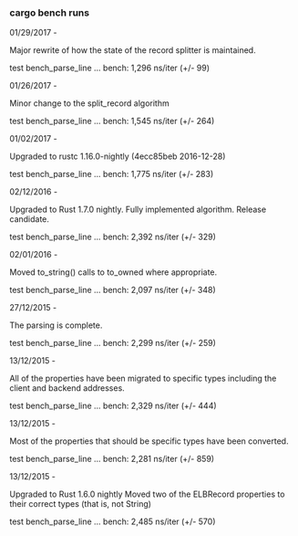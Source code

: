 ### cargo bench runs

01/29/2017 -

Major rewrite of how the state of the record splitter is maintained.

test bench_parse_line ... bench:       1,296 ns/iter (+/- 99)

01/26/2017 -

Minor change to the split_record algorithm

test bench_parse_line ... bench:       1,545 ns/iter (+/- 264)

01/02/2017 -

Upgraded to rustc 1.16.0-nightly (4ecc85beb 2016-12-28)

test bench_parse_line ... bench:       1,775 ns/iter (+/- 283)

02/12/2016 -

Upgraded to Rust 1.7.0 nightly.
Fully implemented algorithm.  Release candidate.

test bench_parse_line ... bench:       2,392 ns/iter (+/- 329)

02/01/2016 -

Moved to_string() calls to to_owned where appropriate.

test bench_parse_line ... bench:       2,097 ns/iter (+/- 348)

27/12/2015 -

The parsing is complete.

test bench_parse_line ... bench:       2,299 ns/iter (+/- 259)

13/12/2015 -

All of the properties have been migrated to specific types including the
client and backend addresses.

test bench_parse_line ... bench:       2,329 ns/iter (+/- 444)

13/12/2015 -

Most of the properties that should be specific types have been converted.

test bench_parse_line ... bench:       2,281 ns/iter (+/- 859)

13/12/2015 -

Upgraded to Rust 1.6.0 nightly
Moved two of the ELBRecord properties to their correct types (that is, not String)

test bench_parse_line ... bench:       2,485 ns/iter (+/- 570)
